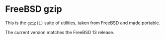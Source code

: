 # FreeBSD gzip

This is the `gzip(1)` suite of utilities, taken from FreeBSD and made portable.

The current version matches the FreeBSD 13 release.
